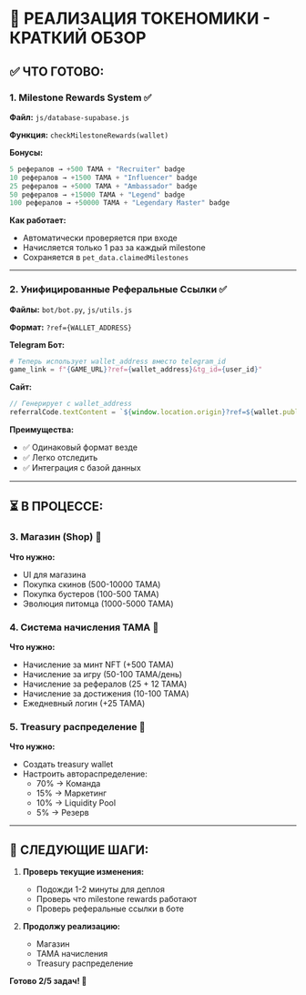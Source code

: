 # 🚀 РЕАЛИЗАЦИЯ ТОКЕНОМИКИ - КРАТКИЙ ОБЗОР

## ✅ ЧТО ГОТОВО:

### 1. Milestone Rewards System ✅
**Файл:** `js/database-supabase.js`

**Функция:** `checkMilestoneRewards(wallet)`

**Бонусы:**
```javascript
5 рефералов → +500 TAMA + "Recruiter" badge
10 рефералов → +1500 TAMA + "Influencer" badge  
25 рефералов → +5000 TAMA + "Ambassador" badge
50 рефералов → +15000 TAMA + "Legend" badge
100 рефералов → +50000 TAMA + "Legendary Master" badge
```

**Как работает:**
- Автоматически проверяется при входе
- Начисляется только 1 раз за каждый milestone
- Сохраняется в `pet_data.claimedMilestones`

---

### 2. Унифицированные Реферальные Ссылки ✅
**Файлы:** `bot/bot.py`, `js/utils.js`

**Формат:** `?ref={WALLET_ADDRESS}`

**Telegram Бот:**
```python
# Теперь использует wallet_address вместо telegram_id
game_link = f"{GAME_URL}?ref={wallet_address}&tg_id={user_id}"
```

**Сайт:**
```javascript
// Генерирует с wallet_address
referralCode.textContent = `${window.location.origin}?ref=${wallet.publicKey}`;
```

**Преимущества:**
- ✅ Одинаковый формат везде
- ✅ Легко отследить
- ✅ Интеграция с базой данных

---

## ⏳ В ПРОЦЕССЕ:

### 3. Магазин (Shop) 🔄
**Что нужно:**
- UI для магазина
- Покупка скинов (500-10000 TAMA)
- Покупка бустеров (100-500 TAMA)
- Эволюция питомца (1000-5000 TAMA)

### 4. Система начисления TAMA 🔄
**Что нужно:**
- Начисление за минт NFT (+500 TAMA)
- Начисление за игру (50-100 TAMA/день)
- Начисление за рефералов (25 + 12 TAMA)
- Начисление за достижения (10-100 TAMA)
- Ежедневный логин (+25 TAMA)

### 5. Treasury распределение 🔄
**Что нужно:**
- Создать treasury wallet
- Настроить автораспределение:
  - 70% → Команда
  - 15% → Маркетинг
  - 10% → Liquidity Pool
  - 5% → Резерв

---

## 📝 СЛЕДУЮЩИЕ ШАГИ:

1. **Проверь текущие изменения:**
   - Подожди 1-2 минуты для деплоя
   - Проверь что milestone rewards работают
   - Проверь реферальные ссылки в боте

2. **Продолжу реализацию:**
   - Магазин
   - TAMA начисления
   - Treasury распределение

**Готово 2/5 задач! 🚀**


